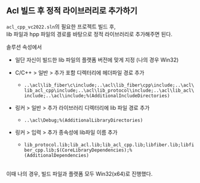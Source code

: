 ## Acl 빌드 후 정적 라이브러리로 추가하기

`acl_cpp_vc2022.sln`의 필요한 프로젝트 빌드 후, <br>
lib 파일과 hpp 파일의 경로를 바탕으로 정적 라이브러리로 추가해주면 된다. <br>

솔루션 속성에서 
* 일단 자신이 빌드한 lib 파일의 플랫폼 버전에 맞게 지정 (나의 경우 Win32)

* C/C++ > 일반 > 추가 포함 디렉터리에 헤더파일 경로 추가
  + `..\acl\lib_fiber\c\include;..\acl\lib_fiber\cpp\include;..\acl\lib_acl_cpp\include;..\acl\lib_protocol\include;..\acl\lib_acl\include;..\acl\include;%(AdditionalIncludeDirectories)`

* 링커 > 일반 > 추가 라이브러리 디렉터리에 lib 파일 경로 추가
  + `..\acl\Debug;%(AdditionalLibraryDirectories)`

* 링커 > 입력 > 추가 종속성에 lib파일 이름 추가
  + `lib_protocol.lib;lib_acl.lib;lib_acl_cpp.lib;libfiber.lib;libfiber_cpp.lib;$(CoreLibraryDependencies);%(AdditionalDependencies)`

<br>
이때 나의 경우, 빌드 파일과 플랫폼 모두 Win32(x64)로 진행했다.
